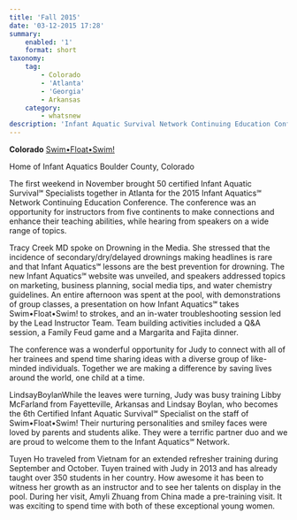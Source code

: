 ```yaml
---
title: 'Fall 2015'
date: '03-12-2015 17:28'
summary:
    enabled: '1'
    format: short
taxonomy:
    tag:
        - Colorado
        - 'Atlanta'
        - 'Georgia'
        - Arkansas
    category:
        - whatsnew
description: 'Infant Aquatic Survival Network Continuing Education Conference'
---
```


**Colorado**
[Swim•Float•Swim!](/instructors/judy-heumann)

Home of Infant Aquatics
Boulder County, Colorado

The first weekend in November brought 50 certified Infant Aquatic Survival℠ Specialists together in Atlanta for the 2015 Infant Aquatics℠ Network Continuing Education Conference. The conference was an opportunity for instructors from five continents to make connections and enhance their teaching abilities, while hearing from speakers on a wide range of topics.

Tracy Creek MD spoke on Drowning in the Media. She stressed that the incidence of secondary/dry/delayed drownings making headlines is rare and that Infant Aquatics℠ lessons are the best prevention for drowning. The new Infant Aquatics℠ website was unveiled, and speakers addressed topics on marketing, business planning, social media tips, and water chemistry guidelines. An entire afternoon was spent at the pool, with demonstrations of group classes, a presentation on how Infant Aquatics℠ takes Swim•Float•Swim! to strokes, and an in-water troubleshooting session led by the Lead Instructor Team. Team building activities included a Q&A session, a Family Feud game and a Margarita and Fajita dinner.

The conference was a wonderful opportunity for Judy to connect with all of her trainees and spend time sharing ideas with a diverse group of like-minded individuals. Together we are making a difference by saving lives around the world, one child at a time.

LindsayBoylanWhile the leaves were turning, Judy was busy training Libby McFarland from Fayetteville, Arkansas and Lindsay Boylan, who becomes the 6th Certified Infant Aquatic Survival℠ Specialist on the staff of Swim•Float•Swim! Their nurturing personalities and smiley faces were loved by parents and students alike. They were a terrific partner duo and we are proud to welcome them to the Infant Aquatics℠ Network.

Tuyen Ho traveled from Vietnam for an extended refresher training during September and October. Tuyen trained with Judy in 2013 and has already taught over 350 students in her country. How awesome it has been to witness her growth as an instructor and to see her talents on display in the pool. During her visit, Amyli Zhuang from China made a pre-training visit. It was exciting to spend time with both of these exceptional young women.